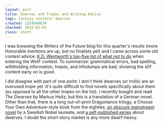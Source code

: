 ```yaml
---
layout: post
title: Dwarves and Tropes and Writing Advice
tags: fantasy contests dwarves
created: 1254940639
checked: 2015-02-03
class: short
---
```

I was browsing the Writers of the Future blog for this quarter's results (more Honorable mentions are up, but no finalists yet) and I came across some old contest advice:  [K.D. Wentworth's top-five list of what not to do](http://wotfblog.blogspot.com/2007/07/top-five-disqualification-points-during.html) when entering the WotF contest.  To summarize:  grammatical errors, bad spelling, withholding information, tropes, and infodumps are bad; showing the sf/f content early on is good.<!--break-->

I did disagree with part of one point:  I don't think dwarves (or trolls) are an overused trope yet.  It's quite difficult to find novels specifically about them (as opposed to all the other tropes on the list).  I recently bought and read *The Dwarves* by Markus Heitz, but this is a translation of a German novel.  Other than that, there is a long out-of-print Dragonlance trilogy, a Choose Your Own Adventure-style book from the eighties, [an obscure mainstream novel](http://en.wikipedia.org/wiki/The_Dwarf) by a Swedish Nobel laureate, and [a self-published series](http://daadams.com/the-brotherhood-of-dwarves-series/) about dwarves.  I doubt the short-story market is any more dwarf-heavy.

